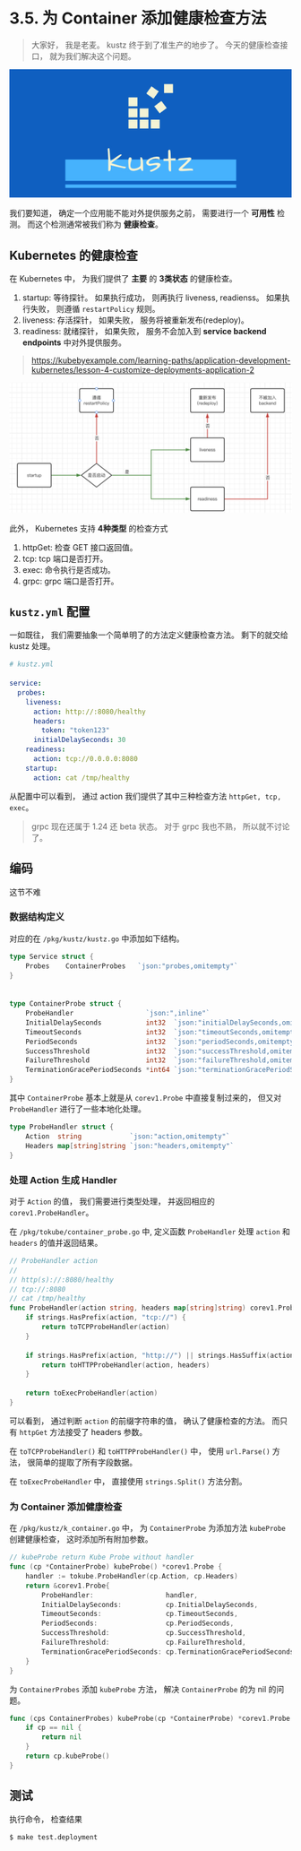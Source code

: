 # 3.5. 为 Container 添加健康检查方法

> 大家好， 我是老麦。
> kustz 终于到了准生产的地步了。 今天的健康检查接口， 就为我们解决这个问题。

![logo](./img/kustz-logo.jpg)


我们要知道， 确定一个应用能不能对外提供服务之前， 需要进行一个 **可用性** 检测。 而这个检测通常被我们称为 **健康检查**。


## Kubernetes 的健康检查

在 Kubernetes 中， 为我们提供了 **主要** 的 **3类状态** 的健康检查。

1. startup: 等待探针。 如果执行成功， 则再执行 liveness, readienss。 如果执行失败， 则遵循 `restartPolicy` 规则。
2. liveness: 存活探针， 如果失败， 服务将被重新发布(redeploy)。
3. readiness: 就绪探针， 如果失败， 服务不会加入到 **service backend endpoints** 中对外提供服务。

> https://kubebyexample.com/learning-paths/application-development-kubernetes/lesson-4-customize-deployments-application-2

![probes](./img/container-probes.png)

此外， Kubernetes 支持 **4种类型** 的检查方式

1. httpGet: 检查 GET 接口返回值。
2. tcp: tcp 端口是否打开。
3. exec: 命令执行是否成功。
4. grpc: grpc 端口是否打开。

## `kustz.yml` 配置

一如既往， 我们需要抽象一个简单明了的方法定义健康检查方法。 剩下的就交给 kustz 处理。

```yaml
# kustz.yml

service:
  probes:
    liveness:
      action: http://:8080/healthy
      headers:
        token: "token123"
      initialDelaySeconds: 30 
    readiness:
      action: tcp://0.0.0.0:8080
    startup:
      action: cat /tmp/healthy
```

从配置中可以看到， 通过 action 我们提供了其中三种检查方法 `httpGet, tcp, exec`。

> grpc 现在还属于 1.24 还 beta 状态。 对于 grpc 我也不熟， 所以就不讨论了。


## 编码

这节不难

### 数据结构定义

对应的在 `/pkg/kustz/kustz.go` 中添加如下结构。

```go
type Service struct {
	Probes    ContainerProbes   `json:"probes,omitempty"`
}


type ContainerProbe struct {
	ProbeHandler                  `json:",inline"`
	InitialDelaySeconds           int32  `json:"initialDelaySeconds,omitempty"`
	TimeoutSeconds                int32  `json:"timeoutSeconds,omitempty"`
	PeriodSeconds                 int32  `json:"periodSeconds,omitempty"`
	SuccessThreshold              int32  `json:"successThreshold,omitempty"`
	FailureThreshold              int32  `json:"failureThreshold,omitempty"`
	TerminationGracePeriodSeconds *int64 `json:"terminationGracePeriodSeconds,omitempty"`
}

```

其中 `ContainerProbe` 基本上就是从 `corev1.Probe` 中直接复制过来的， 但又对 `ProbeHandler` 进行了一些本地化处理。

```go
type ProbeHandler struct {
	Action  string            `json:"action,omitempty"`
	Headers map[string]string `json:"headers,omitempty"`
}
```

### 处理 Action 生成 Handler

对于 `Action` 的值， 我们需要进行类型处理， 并返回相应的 `corev1.ProbeHandler`。

在 `/pkg/tokube/container_probe.go` 中, 定义函数 `ProbeHandler` 处理 `action` 和 `headers` 的值并返回结果。

```go
// ProbeHandler action
//
// http(s)://:8080/healthy
// tcp://:8080
// cat /tmp/healthy
func ProbeHandler(action string, headers map[string]string) corev1.ProbeHandler {
	if strings.HasPrefix(action, "tcp://") {
		return toTCPProbeHandler(action)
	}

	if strings.HasPrefix(action, "http://") || strings.HasSuffix(action, "https://") {
		return toHTTPProbeHandler(action, headers)
	}

	return toExecProbeHandler(action)
}
```

可以看到， 通过判断 `action` 的前缀字符串的值， 确认了健康检查的方法。 而只有 `httpGet` 方法接受了 headers 参数。

在 `toTCPProbeHandler()` 和 `toHTTPProbeHandler()` 中， 使用 `url.Parse()` 方法， 很简单的提取了所有字段数据。

在 `toExecProbeHandler` 中， 直接使用 `strings.Split()` 方法分割。


### 为 Container 添加健康检查

在 `/pkg/kustz/k_container.go` 中， 为 `ContainerProbe` 为添加方法 `kubeProbe` 创建健康检查， 这时添加所有附加参数。

```go
// kubeProbe return Kube Probe without handler
func (cp *ContainerProbe) kubeProbe() *corev1.Probe {
	handler := tokube.ProbeHandler(cp.Action, cp.Headers)
	return &corev1.Probe{
		ProbeHandler:                  handler,
		InitialDelaySeconds:           cp.InitialDelaySeconds,
		TimeoutSeconds:                cp.TimeoutSeconds,
		PeriodSeconds:                 cp.PeriodSeconds,
		SuccessThreshold:              cp.SuccessThreshold,
		FailureThreshold:              cp.FailureThreshold,
		TerminationGracePeriodSeconds: cp.TerminationGracePeriodSeconds,
	}
}
```

为 `ContainerProbes` 添加 `kubeProbe` 方法， 解决 `ContainerProbe` 的为 nil 的问题。

```go
func (cps ContainerProbes) kubeProbe(cp *ContainerProbe) *corev1.Probe {
	if cp == nil {
		return nil
	}
	return cp.kubeProbe()
}
```

## 测试 

执行命令， 检查结果

```bash
$ make test.deployment
```
